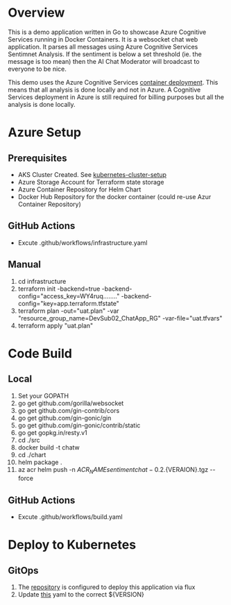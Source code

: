 # Overview 

This is a demo application written in Go to showcase Azure Cognitive Services running in Docker Containers. 
It is a websocket chat web application.  It parses all messages using Azure Cognitive Services Sentimnet Analysis.
If the sentiment is below a set threshold (ie. the message is too mean) then the AI Chat Moderator will broadcast to everyone to be nice. 

This demo uses the Azure Cognitive Services [container deployment](https://docs.microsoft.com/en-us/azure/cognitive-services/cognitive-services-container-support). This means that all analysis is done locally and not in Azure. A Cognitive Services deployment in Azure is still required for billing purposes but all the analysis is done locally.

# Azure Setup
## Prerequisites
* AKS Cluster Created. See [kubernetes-cluster-setup](https://github.com/briandenicola/kubernetes-cluster-setup)
* Azure Storage Account for Terraform state storage
* Azure Container Repository for Helm Chart
* Docker Hub Repository for the docker container (could re-use Azur Container Repository)

## GitHub Actions
* Excute .github/workflows/infrastructure.yaml

## Manual
1. cd infrastructure
2. terraform init -backend=true -backend-config="access_key=WY4ruq........" -backend-config="key=app.terraform.tfstate"
3. terraform plan -out="uat.plan" -var "resource_group_name=DevSub02_ChatApp_RG" -var-file="uat.tfvars"
4. terraform apply "uat.plan"

# Code Build
## Local
1. Set your GOPATH 
2. go get github.com/gorilla/websocket
3. go get github.com/gin-contrib/cors
4. go get github.com/gin-gonic/gin
5. go get github.com/gin-gonic/contrib/static
6. go get gopkg.in/resty.v1
7. cd ./src
8. docker build -t chatw
9. cd ./chart
10. helm package .
11. az acr helm push -n ${ACR_NAME} sentimentchat-0.2.${VERAION}.tgz --force

## GitHub Actions
* Excute .github/workflows/build.yaml

# Deploy to Kubernetes 

## GitOps
1. The [repository](https://github.com/briandenicola/kubernetes-cluster-setup) is configured to deploy this application via flux
2. Update [this](https://github.com/briandenicola/kubernetes-cluster-setup/blob/master/cluster-manifests/uat/app-81e86b.yaml) yaml to the correct ${VERSION}
